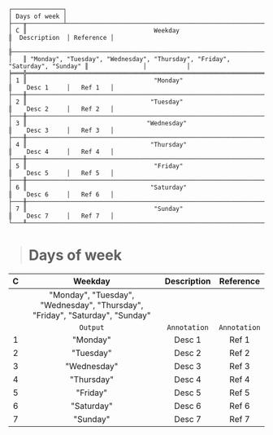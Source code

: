 ```text
┌──────────────┐
│ Days of week │
├───╥──────────┴───────────────────────────────────────────────────────────────────╥───────────────┬───────────┐
│ C ║                                   Weekday                                    ║  Description  │ Reference │
│   ╟──────────────────────────────────────────────────────────────────────────────╫───────────────┼───────────┤
│   ║ "Monday", "Tuesday", "Wednesday", "Thursday", "Friday", "Saturday", "Sunday" ║               │           │
╞═══╬══════════════════════════════════════════════════════════════════════════════╬═══════════════╪═══════════╡
│ 1 ║                                   "Monday"                                   ║    Desc 1     │   Ref 1   │
├───╫──────────────────────────────────────────────────────────────────────────────╫───────────────┼───────────┤
│ 2 ║                                  "Tuesday"                                   ║    Desc 2     │   Ref 2   │
├───╫──────────────────────────────────────────────────────────────────────────────╫───────────────┼───────────┤
│ 3 ║                                 "Wednesday"                                  ║    Desc 3     │   Ref 3   │
├───╫──────────────────────────────────────────────────────────────────────────────╫───────────────┼───────────┤
│ 4 ║                                  "Thursday"                                  ║    Desc 4     │   Ref 4   │
├───╫──────────────────────────────────────────────────────────────────────────────╫───────────────┼───────────┤
│ 5 ║                                   "Friday"                                   ║    Desc 5     │   Ref 5   │
├───╫──────────────────────────────────────────────────────────────────────────────╫───────────────┼───────────┤
│ 6 ║                                  "Saturday"                                  ║    Desc 6     │   Ref 6   │
├───╫──────────────────────────────────────────────────────────────────────────────╫───────────────┼───────────┤
│ 7 ║                                   "Sunday"                                   ║    Desc 7     │   Ref 7   │
└───╨──────────────────────────────────────────────────────────────────────────────╨───────────────┴───────────┘
```

> # Days of week

| C |                                   Weekday                                    | Description  |  Reference   |
|:-:|:----------------------------------------------------------------------------:|:------------:|:------------:|
|   | "Monday", "Tuesday", "Wednesday", "Thursday", "Friday", "Saturday", "Sunday" |              |              |
|   |                                   `Output`                                   | `Annotation` | `Annotation` |
| 1 |                                   "Monday"                                   |    Desc 1    |    Ref 1     |
| 2 |                                  "Tuesday"                                   |    Desc 2    |    Ref 2     |
| 3 |                                 "Wednesday"                                  |    Desc 3    |    Ref 3     |
| 4 |                                  "Thursday"                                  |    Desc 4    |    Ref 4     |
| 5 |                                   "Friday"                                   |    Desc 5    |    Ref 5     |
| 6 |                                  "Saturday"                                  |    Desc 6    |    Ref 6     |
| 7 |                                   "Sunday"                                   |    Desc 7    |    Ref 7     |
